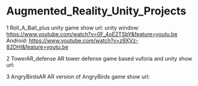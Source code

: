 # Augmented_Reality_Unity_Projects
1 Roll_A_Ball_plus
unity game
show url: 
unity window:
https://www.youtube.com/watch?v=0F_4oE2TSbY&feature=youtu.be
Android:
https://www.youtube.com/watch?v=z9XVz-82DHI&feature=youtu.be

2 TowerAR_defense
AR tower defense game based vuforia and unity
show url: 


3 AngryBirdsAR
AR version of AngryBirds game
show url: 
